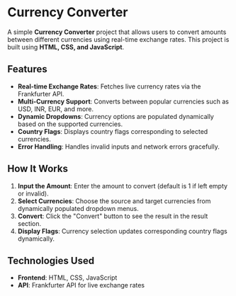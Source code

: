 # Currency Converter

A simple **Currency Converter** project that allows users to convert amounts between different currencies using real-time exchange rates. This project is built using **HTML, CSS, and JavaScript**.

## Features

- **Real-time Exchange Rates**: Fetches live currency rates via the Frankfurter API.
- **Multi-Currency Support**: Converts between popular currencies such as USD, INR, EUR, and more.
- **Dynamic Dropdowns**: Currency options are populated dynamically based on the supported currencies.
- **Country Flags**: Displays country flags corresponding to selected currencies.
- **Error Handling**: Handles invalid inputs and network errors gracefully.

## How It Works

1. **Input the Amount**: Enter the amount to convert (default is 1 if left empty or invalid).
2. **Select Currencies**: Choose the source and target currencies from dynamically populated dropdown menus.
3. **Convert**: Click the "Convert" button to see the result in the result section.
4. **Display Flags**: Currency selection updates corresponding country flags dynamically.

## Technologies Used

- **Frontend**: HTML, CSS, JavaScript
- **API**: Frankfurter API for live exchange rates
